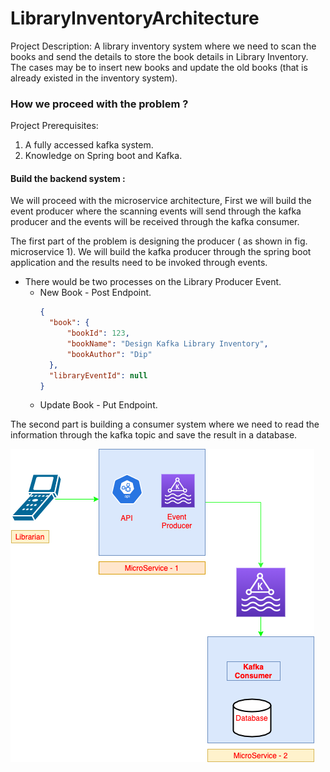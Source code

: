 # LibraryInventoryArchitecture

Project Description: A library inventory system where we need to scan the books and send the details to store the book details in Library Inventory. The cases may be to insert new books and update the old books (that is already existed in the inventory system).

### How we proceed with the problem ? ###

Project Prerequisites:

1. A fully accessed kafka system.
2. Knowledge on Spring boot and Kafka.

####  Build the backend system : ####

We will proceed with the microservice architecture, First we will build the event producer where the scanning events will send through the kafka producer and the events will be received through the kafka consumer.

The first part of the problem is designing the producer ( as shown in fig. microservice 1). We will build the kafka producer through the spring boot application and the results need to be invoked through events.
- There would be two processes on the Library Producer Event.
    - New Book - Post Endpoint.
        ```json
      {
          "book": {
              "bookId": 123,
              "bookName": "Design Kafka Library Inventory",
              "bookAuthor": "Dip"
          },
          "libraryEventId": null
      }

        ```
    - Update Book - Put Endpoint.

The second part is building a consumer system where we need to read the information through the kafka topic and save the result in a database.

![alt text](https://github.com/drdcs/LibraryInventory/blob/main/LibraryInventoryArchitecture.png)
